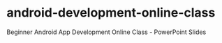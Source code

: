 # android-development-online-class
Beginner Android App Development Online  Class - PowerPoint Slides

